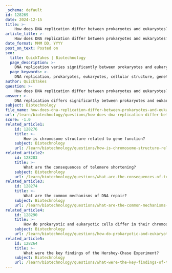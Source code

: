 ```yaml
---
_schema: default
id: 128269
date: 2024-12-15
title: >-
    How does DNA replication differ between prokaryotes and eukaryotes?
article_title: >-
    How does DNA replication differ between prokaryotes and eukaryotes?
date_format: MMM DD, YYYY
post_on_text: Posted on
seo:
  title: QuickTakes | Biotechnology
  page_description: >-
    DNA replication varies significantly between prokaryotes and eukaryotes in terms of location, structure, enzymes, initiation, and speed, reflecting adaptations to their cellular complexities.
  page_keywords: >-
    DNA replication, prokaryotes, eukaryotes, cellular structure, genetic material, enzymes, origins of replication, Okazaki fragments, speed of replication, end replication problem
author: QuickTakes
question: >-
    How does DNA replication differ between prokaryotes and eukaryotes?
answer: >-
    DNA replication differs significantly between prokaryotes and eukaryotes due to variations in cellular structure, complexity, and the organization of genetic material. Here are the key differences:\n\n1. **Location**:\n   - **Prokaryotes**: DNA replication occurs in the cytoplasm since prokaryotic cells lack a defined nucleus.\n   - **Eukaryotes**: DNA replication takes place in the nucleus, where the eukaryotic DNA is housed.\n\n2. **DNA Structure**:\n   - **Prokaryotes**: The DNA is typically circular and exists as a single chromosome. This structure allows for a simpler replication process.\n   - **Eukaryotes**: Eukaryotic DNA is linear and organized into multiple chromosomes, which complicates the replication process.\n\n3. **Enzymes Involved**:\n   - **Prokaryotes**: The primary enzyme for DNA synthesis is DNA polymerase III. Prokaryotes generally have fewer types of DNA polymerases compared to eukaryotes.\n   - **Eukaryotes**: Multiple DNA polymerases (α, β, γ, δ, and ε) are involved in replication, each with specific roles in the process.\n\n4. **Initiation of Replication**:\n   - **Prokaryotes**: Replication begins at a single origin of replication and proceeds bidirectionally around the circular DNA.\n   - **Eukaryotes**: Replication starts at multiple origins of replication along each linear chromosome, allowing for more efficient replication of larger genomes.\n\n5. **Okazaki Fragments**:\n   - **Prokaryotes**: The lagging strand is synthesized in shorter Okazaki fragments, which are quickly joined together.\n   - **Eukaryotes**: Okazaki fragments are also present, but the process of joining them is more complex due to the presence of nucleosomes (DNA wrapped around histones).\n\n6. **Speed of Replication**:\n   - **Prokaryotes**: DNA replication is generally faster in prokaryotes, taking about 40 minutes to replicate their entire genome.\n   - **Eukaryotes**: Eukaryotic DNA replication is slower, often taking several hours due to the larger size and complexity of the genome.\n\n7. **End Replication Problem**:\n   - **Prokaryotes**: This issue does not occur as they have circular DNA, which does not have free ends.\n   - **Eukaryotes**: Linear chromosomes face the end replication problem, leading to the shortening of telomeres with each cell division.\n\nThese differences highlight the adaptations of prokaryotic and eukaryotic cells to their respective environments and complexities, influencing how they replicate their genetic material.
subject: Biotechnology
file_name: how-does-dna-replication-differ-between-prokaryotes-and-eukaryotes.md
url: /learn/biotechnology/questions/how-does-dna-replication-differ-between-prokaryotes-and-eukaryotes
score: -1.0
related_article1:
    id: 128276
    title: >-
        How is chromosome structure related to gene function?
    subject: Biotechnology
    url: /learn/biotechnology/questions/how-is-chromosome-structure-related-to-gene-function
related_article2:
    id: 128283
    title: >-
        What are the consequences of telomere shortening?
    subject: Biotechnology
    url: /learn/biotechnology/questions/what-are-the-consequences-of-telomere-shortening
related_article3:
    id: 128274
    title: >-
        What are the common mechanisms of DNA repair?
    subject: Biotechnology
    url: /learn/biotechnology/questions/what-are-the-common-mechanisms-of-dna-repair
related_article4:
    id: 128290
    title: >-
        How do prokaryotic and eukaryotic cells differ in their chromosome structure?
    subject: Biotechnology
    url: /learn/biotechnology/questions/how-do-prokaryotic-and-eukaryotic-cells-differ-in-their-chromosome-structure
related_article5:
    id: 128264
    title: >-
        What were the key findings of the Hershey-Chase Experiment?
    subject: Biotechnology
    url: /learn/biotechnology/questions/what-were-the-key-findings-of-the-hersheychase-experiment
---
```


&nbsp;
